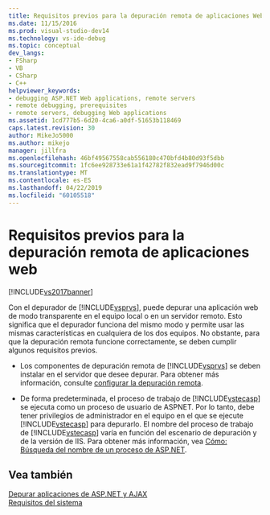 ```yaml
---
title: Requisitos previos para la depuración remota de aplicaciones Web | Documentos de Microsoft
ms.date: 11/15/2016
ms.prod: visual-studio-dev14
ms.technology: vs-ide-debug
ms.topic: conceptual
dev_langs:
- FSharp
- VB
- CSharp
- C++
helpviewer_keywords:
- debugging ASP.NET Web applications, remote servers
- remote debugging, prerequisites
- remote servers, debugging Web applications
ms.assetid: 1cd777b5-6d20-4ca6-a0df-51653b118469
caps.latest.revision: 30
author: MikeJo5000
ms.author: mikejo
manager: jillfra
ms.openlocfilehash: 46bf49567558cab556180c470bfd4b80d93f5dbb
ms.sourcegitcommit: 1fc6ee928733e61a1f42782f832ead9f7946d00c
ms.translationtype: MT
ms.contentlocale: es-ES
ms.lasthandoff: 04/22/2019
ms.locfileid: "60105518"
---
```

# <a name="prerequistes-for-remote-debugging-web-applications"></a>Requisitos previos para la depuración remota de aplicaciones web
[!INCLUDE[vs2017banner](../includes/vs2017banner.md)]

Con el depurador de [!INCLUDE[vsprvs](../includes/vsprvs-md.md)], puede depurar una aplicación web de modo transparente en el equipo local o en un servidor remoto. Esto significa que el depurador funciona del mismo modo y permite usar las mismas características en cualquiera de los dos equipos. No obstante, para que la depuración remota funcione correctamente, se deben cumplir algunos requisitos previos.  
  
- Los componentes de depuración remota de [!INCLUDE[vsprvs](../includes/vsprvs-md.md)] se deben instalar en el servidor que desee depurar. Para obtener más información, consulte [configurar la depuración remota](http://msdn.microsoft.com/library/90f45630-0d26-4698-8c1f-63f85a12db9c).  
  
- De forma predeterminada, el proceso de trabajo de [!INCLUDE[vstecasp](../includes/vstecasp-md.md)] se ejecuta como un proceso de usuario de ASPNET. Por lo tanto, debe tener privilegios de administrador en el equipo en el que se ejecute [!INCLUDE[vstecasp](../includes/vstecasp-md.md)] para depurarlo. El nombre del proceso de trabajo de [!INCLUDE[vstecasp](../includes/vstecasp-md.md)] varía en función del escenario de depuración y de la versión de IIS. Para obtener más información, vea [Cómo: Búsqueda del nombre de un proceso de ASP.NET](../debugger/how-to-find-the-name-of-the-aspnet-process.md).  
  
## <a name="see-also"></a>Vea también  
 [Depurar aplicaciones de ASP.NET y AJAX](../debugger/debugging-aspnet-and-ajax-applications.md)   
 [Requisitos del sistema](../debugger/aspnet-debugging-system-requirements.md)
